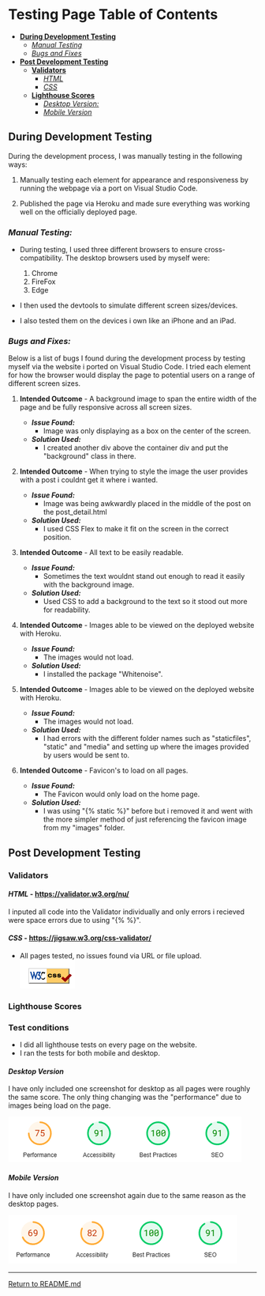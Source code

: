 # Testing Page Table of Contents
* [**During Development Testing**](#during-development-testing)
    * [*Manual Testing*](#manual-testing)
    * [*Bugs and Fixes*](#bugs-and-fixes)
* [**Post Development Testing**](#post-development-testing)
    * [**Validators**](#validators)
        * [*HTML*](#html---httpsvalidatorw3orgnu)
        * [*CSS*](#css---httpsjigsaww3orgcss-validator)
  * [**Lighthouse Scores**](#lighthouse-scores)
      * [*Desktop Version:*](#desktop-version)
      * [*Mobile Version*](#mobile-version)



## **During Development Testing**
During the development process, I was manually testing in the following ways:

1. Manually testing each element for appearance and responsiveness by running the webpage via a port on Visual Studio Code.
    
1. Published the page via Heroku and made sure everything was working well on the officially deployed page.

### ***Manual Testing:***
* During testing, I used three different browsers to ensure cross-compatibility. The desktop browsers used by myself were:

    1. Chrome
    2. FireFox
    3. Edge

* I then used the devtools to simulate different screen sizes/devices.
* I also tested them on the devices i own like an iPhone and an iPad.

### ***Bugs and Fixes:***

Below is a list of bugs I found during the development process by testing myself via the website i ported on Visual Studio Code. I tried each element for how the browser would display the page to potential users on a range of different screen sizes.

1. **Intended Outcome** - A background image to span the entire width of the page and be fully responsive across all screen sizes.
    * ***Issue Found:*** 
        * Image was only displaying as a box on the center of the screen.
    * ***Solution Used:*** 
        * I created another div above the container div and put the "background" class in there.

1. **Intended Outcome** - When trying to style the image the user provides with a post i couldnt get it where i wanted.
    * ***Issue Found:***
        * Image was being awkwardly placed in the middle of the post on the post_detail.html
    * ***Solution Used:***
        * I used CSS Flex to make it fit on the screen in the correct position.

1. **Intended Outcome** - All text to be easily readable.
    * ***Issue Found:***
        * Sometimes the text wouldnt stand out enough to read it easily with the background image.
    * ***Solution Used:***
        * Used CSS to add a background to the text so it stood out more for readability.

1. **Intended Outcome** - Images able to be viewed on the deployed website with Heroku.
    * ***Issue Found:***
        * The images would not load.
    * ***Solution Used:***
        * I installed the package "Whitenoise".

1. **Intended Outcome** - Images able to be viewed on the deployed website with Heroku.
    * ***Issue Found:***
        * The images would not load.
    * ***Solution Used:***
        * I had errors with the different folder names such as "staticfiles", "static" and "media" and setting up where the images provided by users would be sent to.

1. **Intended Outcome** - Favicon's to load on all pages.
    * ***Issue Found:***
        * The Favicon would only load on the home page.
    * ***Solution Used:***
        * I was using "{% static %}" before but i removed it and went with the more simpler method of just referencing the favicon image from my "images" folder.

## **Post Development Testing**
### **Validators**

#### ***HTML*** - https://validator.w3.org/nu/

I inputed all code into the Validator individually and only errors i recieved were space errors due to using "{% %}".

#### ***CSS*** - https://jigsaw.w3.org/css-validator/

* All pages tested, no issues found via URL or file upload.\
![CSS validator badge](docs/images/css-validator.png)

### **Lighthouse Scores**
### **Test conditions**
* I did all lighthouse tests on every page on the website.
* I ran the tests for both mobile and desktop.
#### ***Desktop Version***
I have only included one screenshot for desktop as all pages were roughly the same score. The only thing changing was the "performance" due to images being load on the page.

![Desktop Lighthouse Score](docs/images/lighthouse-desktop.png)

#### ***Mobile Version***
I have only included one screenshot again due to the same reason as the desktop pages.

![Mobile Lighthouse Score](docs/images/lighthouse-mobile.png)
***
[Return to README.md](README.md)